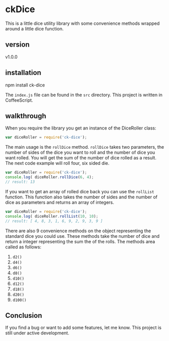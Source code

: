 # ckDice

This is a little dice utility library with some convenience methods wrapped around a little dice function. 

## version
v1.0.0

## installation
npm install ck-dice

The ```index.js``` file can be found in the ```src``` directory. This project is written in CoffeeScript.

## walkthrough

When you require the library you get an instance of the DiceRoller class:

```js
var diceRoller = require('ck-dice');
```

The main usage is the ```rollDice``` method. ```rollDice``` takes two parameters, the number of sides of the dice you want to roll and the number of dice you want rolled. You will get the sum of the number of dice rolled as a result. The next code example will roll four, six sided die.

```js
var diceRoller = require('ck-dice');
console.log( diceRoller.rollDice(6, 4);
// result: 13
```

If you want to get an array of rolled dice back you can use the ```rollList``` function. This function also takes the number of sides and the number of dice as parameters and returns an array of integers.

```js
var diceRoller = require('ck-dice');
console.log( diceRoller.rollList(10, 10);
// result: [ 4, 8, 3, 1, 6, 9, 2, 9, 3, 9 ]
```

There are also 9 convenience methods on the object representing the standard dice you could use. These methods take the number of dice and return a integer representing the sum the of the rolls. The methods area called as follows:
1. ```d2()```
2. ```d4()```
3. ```d6()```
4. ```d8()```
5. ```d10()```
6. ```d12()```
7. ```d18()```
8. ```d20()```
9. ```d100()```

## Conclusion
If you find a bug or want to add some features, let me know. This project is still under active development. 